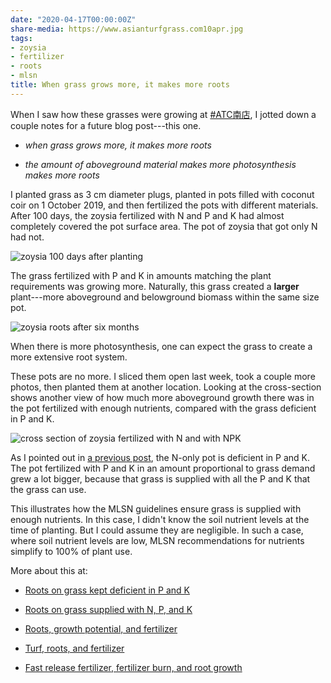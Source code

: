 ```yaml
---
date: "2020-04-17T00:00:00Z"
share-media: https://www.asianturfgrass.com10apr.jpg
tags:
- zoysia
- fertilizer
- roots
- mlsn
title: When grass grows more, it makes more roots
---
```


When I saw how these grasses were growing at [#ATC南店](https://twitter.com/hashtag/ATC%E5%8D%97%E5%BA%97?src=hashtag_click), I jotted down a couple notes for a future blog post---this one. 

* *when grass grows more, it makes more roots*

* *the amount of aboveground material makes more photosynthesis makes more roots*

I planted grass as 3 cm diameter plugs, planted in pots filled with coconut coir on 1 October 2019, and then fertilized the pots with different materials. After 100 days, the zoysia fertilized with N and P and K had almost completely covered the pot surface area. The pot of zoysia that got only N had not.

![zoysia 100 days after planting](jan9.jpg)

The grass fertilized with P and K in amounts matching the plant requirements was growing more. Naturally, this grass created a **larger** plant---more aboveground and belowground biomass within the same size pot.

![zoysia roots after six months](10apr.jpg)

When there is more photosynthesis, one can expect the grass to create a more extensive root system.

These pots are no more. I sliced them open last week, took a couple more photos, then planted them at another location. Looking at the cross-section shows another view of how much more aboveground growth there was in the pot fertilized with enough nutrients, compared with the grass deficient in P and K.

![cross section of zoysia fertilized with N and with NPK](sliced.jpg)

As I pointed out in [a previous post](https://www.asianturfgrass.com/2020-04-03-roots-p-k-deficient-grass/), the N-only pot is deficient in P and K. The pot fertilized with P and K in an amount proportional to grass demand grew a lot bigger, because that grass is supplied with all the P and K that the grass can use.

This illustrates how the MLSN guidelines ensure grass is supplied with enough nutrients. In this case, I didn't know the soil nutrient levels at the time of planting. But I could assume they are negligible. In such a case, where soil nutrient levels are low, MLSN recommendations for nutrients simplify to 100% of plant use. 

More about this at:

* [Roots on grass kept deficient in P and K](https://www.asianturfgrass.com/2020-04-03-roots-p-k-deficient-grass/)

* [Roots on grass supplied with N, P, and K](https://www.asianturfgrass.com/2020-04-06-roots-with-n-p-k/)

* [Roots, growth potential, and fertilizer](https://www.blog.asianturfgrass.com/2016/05/roots-growth-potential-fertilizer.html)

* [Turf, roots, and fertilizer](https://www.blog.asianturfgrass.com/2017/06/of-turf-roots-and-fertilizer.html)

* [Fast release fertilizer, fertilizer burn, and root growth](https://www.blog.asianturfgrass.com/2016/09/fast-release-fertilizer-fertilizer-burn-and-root-growth.html)





